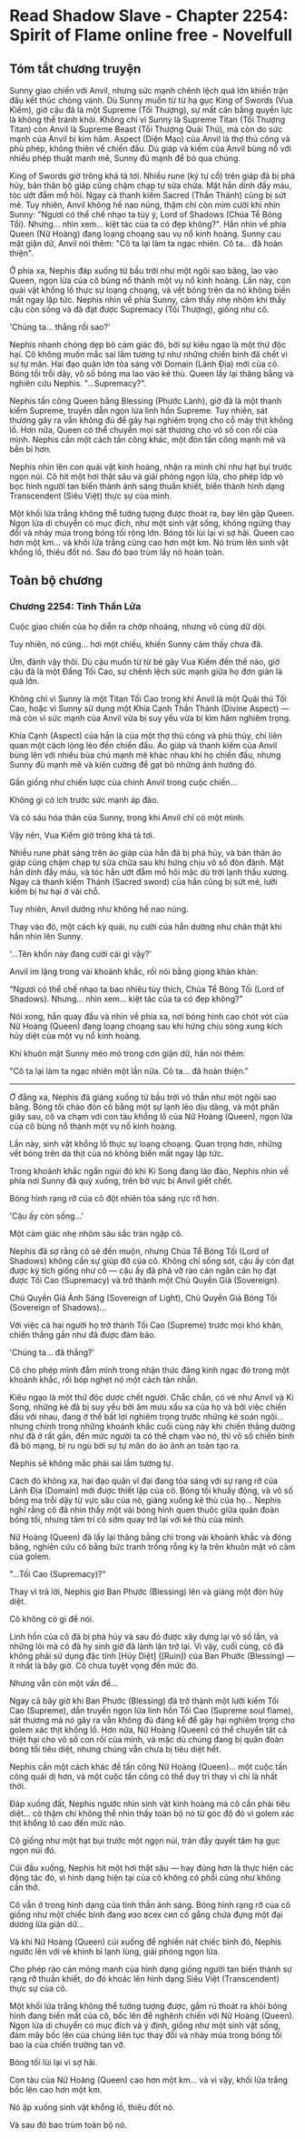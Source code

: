 # Read Shadow Slave - Chapter 2254: Spirit of Flame online free - Novelfull

## Tóm tắt chương truyện

Sunny giao chiến với Anvil, nhưng sức mạnh chênh lệch quá lớn khiến trận đấu kết thúc chóng vánh. Dù Sunny muốn từ từ hạ gục King of Swords (Vua Kiếm), giờ cậu đã là một Supreme (Tối Thượng), sự mất cân bằng quyền lực là không thể tránh khỏi. Không chỉ vì Sunny là Supreme Titan (Tối Thượng Titan) còn Anvil là Supreme Beast (Tối Thượng Quái Thú), mà còn do sức mạnh của Anvil bị kìm hãm. Aspect (Diện Mạo) của Anvil là thợ thủ công và phù phép, không thiên về chiến đấu. Dù giáp và kiếm của Anvil bùng nổ với nhiều phép thuật mạnh mẽ, Sunny đủ mạnh để bỏ qua chúng.

King of Swords giờ trông khá tả tơi. Nhiều rune (ký tự cổ) trên giáp đã bị phá hủy, bản thân bộ giáp cũng chậm chạp tự sửa chữa. Mặt hắn dính đầy máu, tóc ướt đẫm mồ hôi. Ngay cả thanh kiếm Sacred (Thần Thánh) cũng bị sứt mẻ. Tuy nhiên, Anvil không hề nao núng, thậm chí còn mỉm cười khi nhìn Sunny: "Ngươi có thể chế nhạo ta tùy ý, Lord of Shadows (Chúa Tể Bóng Tối). Nhưng… nhìn xem… kiệt tác của ta có đẹp không?". Hắn nhìn về phía Queen (Nữ Hoàng) đang loạng choạng sau vụ nổ kinh hoàng. Sunny cau mặt giận dữ, Anvil nói thêm: "Cô ta lại làm ta ngạc nhiên. Cô ta… đã hoàn thiện".

Ở phía xa, Nephis đáp xuống từ bầu trời như một ngôi sao băng, lao vào Queen, ngọn lửa của cô bùng nổ thành một vụ nổ kinh hoàng. Lần này, con quái vật khổng lồ thực sự loạng choạng, và vết bỏng trên da nó không biến mất ngay lập tức. Nephis nhìn về phía Sunny, cảm thấy nhẹ nhõm khi thấy cậu còn sống và đã đạt được Supremacy (Tối Thượng), giống như cô.

'Chúng ta… thắng rồi sao?'

Nephis nhanh chóng dẹp bỏ cảm giác đó, bởi sự kiêu ngạo là một thứ độc hại. Cô không muốn mắc sai lầm tương tự như những chiến binh đã chết vì sự tự mãn. Hai đạo quân lớn tỏa sáng với Domain (Lãnh Địa) mới của cô. Bóng tối trỗi dậy, vô số bóng ma lao vào kẻ thù. Queen lấy lại thăng bằng và nghiên cứu Nephis. "...Supremacy?".

Nephis tấn công Queen bằng Blessing (Phước Lành), giờ đã là một thanh kiếm Supreme, truyền dẫn ngọn lửa linh hồn Supreme. Tuy nhiên, sát thương gây ra vẫn không đủ để gây hại nghiêm trọng cho cỗ máy thịt khổng lồ. Hơn nữa, Queen có thể chuyển mọi sát thương cho vô số con rối của mình. Nephis cần một cách tấn công khác, một đòn tấn công mạnh mẽ và bền bỉ hơn.

Nephis nhìn lên con quái vật kinh hoàng, nhận ra mình chỉ như hạt bụi trước ngọn núi. Cô hít một hơi thật sâu và giải phóng ngọn lửa, cho phép lớp vỏ bọc hình người tan biến thành ánh sáng thuần khiết, biến thành hình dạng Transcendent (Siêu Việt) thực sự của mình.

Một khối lửa trắng không thể tưởng tượng được thoát ra, bay lên gặp Queen. Ngọn lửa di chuyển có mục đích, như một sinh vật sống, không ngừng thay đổi và nhảy múa trong bóng tối rộng lớn. Bóng tối lùi lại vì sợ hãi. Queen cao hơn một km… và khối lửa trắng cũng cao hơn một km. Nó trùm lên sinh vật khổng lồ, thiêu đốt nó. Sau đó bao trùm lấy nó hoàn toàn.

## Toàn bộ chương

### Chương 2254: Tinh Thần Lửa

Cuộc giao chiến của họ diễn ra chớp nhoáng, nhưng vô cùng dữ dội.

Tuy nhiên, nó cũng... hơi một chiều, khiến Sunny cảm thấy chưa đã.

Ừm, đành vậy thôi. Dù cậu muốn từ từ bẻ gãy Vua Kiếm đến thế nào, giờ cậu đã là một Đấng Tối Cao, sự chênh lệch sức mạnh giữa họ đơn giản là quá lớn.

Không chỉ vì Sunny là một Titan Tối Cao trong khi Anvil là một Quái thú Tối Cao, hoặc vì Sunny sử dụng một Khía Cạnh Thần Thánh (Divine Aspect) — mà còn vì sức mạnh của Anvil vừa bị suy yếu vừa bị kìm hãm nghiêm trọng.

Khía Cạnh (Aspect) của hắn là của một thợ thủ công và phù thủy, chỉ liên quan một cách lỏng lẻo đến chiến đấu. Áo giáp và thanh kiếm của Anvil bùng lên với nhiều bùa chú mạnh mẽ khác nhau khi họ chiến đấu, nhưng Sunny đủ mạnh mẽ và kiên cường để gạt bỏ những ảnh hưởng đó.

Gần giống như chiến lược của chính Anvil trong cuộc chiến...

Không gì có ích trước sức mạnh áp đảo.

Và có sáu hóa thân của Sunny, trong khi Anvil chỉ có một mình.

Vậy nên, Vua Kiếm giờ trông khá tả tơi.

Nhiều rune phát sáng trên áo giáp của hắn đã bị phá hủy, và bản thân áo giáp cũng chậm chạp tự sửa chữa sau khi hứng chịu vô số đòn đánh. Mặt hắn dính đầy máu, và tóc hắn ướt đẫm mồ hôi mặc dù trời lạnh thấu xương. Ngay cả thanh kiếm Thánh (Sacred sword) của hắn cũng bị sứt mẻ, lưỡi kiếm bị hư hại ở vài chỗ.

Tuy nhiên, Anvil dường như không hề nao núng.

Thay vào đó, một cách kỳ quái, nụ cười của hắn dường như chân thật khi hắn nhìn lên Sunny.

'...Tên khốn này đang cười cái gì vậy?'

Anvil im lặng trong vài khoảnh khắc, rồi nói bằng giọng khàn khàn:

"Ngươi có thể chế nhạo ta bao nhiêu tùy thích, Chúa Tể Bóng Tối (Lord of Shadows). Nhưng… nhìn xem… kiệt tác của ta có đẹp không?"

Nói xong, hắn quay đầu và nhìn về phía xa, nơi bóng hình cao chót vót của Nữ Hoàng (Queen) đang loạng choạng sau khi hứng chịu sóng xung kích hủy diệt của một vụ nổ kinh hoàng.

Khi khuôn mặt Sunny méo mó trong cơn giận dữ, hắn nói thêm:

"Cô ta lại làm ta ngạc nhiên một lần nữa. Cô ta... đã hoàn thiện."

***

Ở đằng xa, Nephis đã giáng xuống từ bầu trời vô thần như một ngôi sao băng. Bóng tối chào đón cô bằng một sự lạnh lẽo dịu dàng, và một phần giây sau, cô va chạm với con tàu khổng lồ của Nữ Hoàng (Queen), ngọn lửa của cô bùng nổ thành một vụ nổ kinh hoàng.

Lần này, sinh vật khổng lồ thực sự loạng choạng. Quan trọng hơn, những vết bỏng trên da thịt của nó không biến mất ngay lập tức.

Trong khoảnh khắc ngắn ngủi đó khi Ki Song đang lảo đảo, Nephis nhìn về phía nơi Sunny đã quỳ xuống, trên bờ vực bị Anvil giết chết.

Bóng hình rạng rỡ của cô đột nhiên tỏa sáng rực rỡ hơn.

'Cậu ấy còn sống...'

Một cảm giác nhẹ nhõm sâu sắc tràn ngập cô.

Nephis đã sợ rằng cô sẽ đến muộn, nhưng Chúa Tể Bóng Tối (Lord of Shadows) không cần sự giúp đỡ của cô. Không chỉ sống sót, cậu ấy còn đạt được kỳ tích giống như cô — cậu ấy đã phá vỡ rào cản ngăn cản họ đạt được Tối Cao (Supremacy) và trở thành một Chủ Quyền Giả (Sovereign).

Chủ Quyền Giả Ánh Sáng (Sovereign of Light), Chủ Quyền Giả Bóng Tối (Sovereign of Shadows)...

Với việc cả hai người họ trở thành Tối Cao (Supreme) trước mọi khó khăn, chiến thắng gần như đã được đảm bảo.

'Chúng ta… đã thắng?'

Cô cho phép mình đắm mình trong nhận thức đáng kinh ngạc đó trong một khoảnh khắc, rồi bóp nghẹt nó một cách tàn nhẫn.

Kiêu ngạo là một thứ độc dược chết người. Chắc chắn, có vẻ như Anvil và Ki Song, những kẻ đã bị suy yếu bởi âm mưu xấu xa của họ và bởi việc chiến đấu với nhau, đang ở thế bất lợi nghiêm trọng trước những kẻ soán ngôi… nhưng chính trong những khoảnh khắc cuối cùng này khi chiến thắng dường như đã ở rất gần, đến mức người ta có thể chạm vào nó, thì vô số chiến binh đã bỏ mạng, bị ru ngủ bởi sự tự mãn do ảo ảnh an toàn tạo ra.

Nephis sẽ không mắc phải sai lầm tương tự.

Cách đó không xa, hai đạo quân vĩ đại đang tỏa sáng với sự rạng rỡ của Lãnh Địa (Domain) mới được thiết lập của cô. Bóng tối khuấy động, và vô số bóng ma trỗi dậy từ vực sâu của nó, giáng xuống kẻ thù của họ… Nephis nghĩ rằng cô đã nhìn thấy một vài bóng hình quen thuộc giữa quân đoàn bóng tối, nhưng tâm trí cô sớm quay trở lại với kẻ thù của mình.

Nữ Hoàng (Queen) đã lấy lại thăng bằng chỉ trong vài khoảnh khắc và đóng băng, nghiên cứu cô bằng bức tranh trống rỗng kỳ lạ trên khuôn mặt vô cảm của golem.

"...Tối Cao (Supremacy)?"

Thay vì trả lời, Nephis giơ Ban Phước (Blessing) lên và giáng một đòn hủy diệt.

Cô không có gì để nói.

Linh hồn của cô đã bị phá hủy và sau đó được xây dựng lại vô số lần, và những lõi mà cô đã hy sinh giờ đã lành lặn trở lại. Vì vậy, cuối cùng, cô đã không phải sử dụng đặc tính [Hủy Diệt] ([Ruin]) của Ban Phước (Blessing) — ít nhất là bây giờ. Cô chưa tuyệt vọng đến mức đó.

Nhưng vẫn còn một vấn đề…

Ngay cả bây giờ khi Ban Phước (Blessing) đã trở thành một lưỡi kiếm Tối Cao (Supreme), dẫn truyền ngọn lửa linh hồn Tối Cao (Supreme soul flame), sát thương mà nó gây ra vẫn không đủ đáng kể để gây hại nghiêm trọng cho golem xác thịt khổng lồ. Hơn nữa, Nữ Hoàng (Queen) có thể chuyển tất cả thiệt hại cho vô số con rối của mình, và mặc dù chúng đang bị quân đoàn bóng tối tiêu diệt, nhưng chúng vẫn chưa bị tiêu diệt hết.

Nephis cần một cách khác để tấn công Nữ Hoàng (Queen)… một cuộc tấn công quái dị hơn, và một cuộc tấn công có thể duy trì thay vì chỉ là nhất thời.

Đáp xuống đất, Nephis ngước nhìn sinh vật kinh hoàng mà cô cần phải tiêu diệt… cô thậm chí không thể nhìn thấy toàn bộ nó từ góc độ đó vì golem xác thịt khổng lồ cao đến mức nào.

Cô giống như một hạt bụi trước một ngọn núi, tràn đầy quyết tâm hạ gục ngọn núi đó.

Cúi đầu xuống, Nephis hít một hơi thật sâu — hay đúng hơn là thực hiện các động tác đó, vì hình dạng hiện tại của cô không có phổi cũng như không cần thở.

Cô vẫn ở trong hình dạng của tinh thần ánh sáng. Bóng hình rạng rỡ của cô giống như một chiếc bình đang изо всех сил cố gắng chứa đựng một đại dương lửa giận dữ…

Và khi Nữ Hoàng (Queen) cúi xuống để nghiền nát chiếc bình đó, Nephis ngước lên với vẻ khinh bỉ lạnh lùng, giải phóng ngọn lửa.

Cho phép rào cản mỏng manh của hình dạng giống người tan biến thành sự rạng rỡ thuần khiết, do đó khoác lên hình dạng Siêu Việt (Transcendent) thực sự của cô.

Một khối lửa trắng không thể tưởng tượng được, gầm rú thoát ra khỏi bóng hình đang biến mất của cô, bốc lên để nghênh chiến với Nữ Hoàng (Queen). Ngọn lửa di chuyển có mục đích và ý định, giống như một sinh vật sống, đám mây bốc lên của chúng liên tục thay đổi và nhảy múa trong bóng tối bao la của chiến trường tan vỡ.

Bóng tối lùi lại vì sợ hãi.

Con tàu của Nữ Hoàng (Queen) cao hơn một km… và vì vậy, khối lửa trắng bốc lên cao hơn một km.

Nó ập xuống sinh vật khổng lồ, thiêu đốt nó.

Và sau đó bao trùm toàn bộ nó.